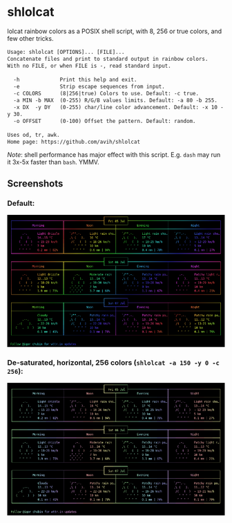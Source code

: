 # shlolcat
lolcat rainbow colors as a POSIX shell script, with 8, 256 or true colors,
and few other tricks.

```
Usage: shlolcat [OPTIONS]... [FILE]...
Concatenate files and print to standard output in rainbow colors.
With no FILE, or when FILE is -, read standard input.

  -h             Print this help and exit.
  -e             Strip escape sequences from input.
  -c COLORS      (8|256|true) Colors to use. Default: -c true.
  -a MIN -b MAX  (0-255) R/G/B values limits. Default: -a 80 -b 255.
  -x DX  -y DY   (0-255) char/line color advancement. Default: -x 10 -y 30.
  -o OFFSET      (0-100) Offset the pattern. Default: random.

Uses od, tr, awk.
Home page: https://github.com/avih/shlolcat
```

*Note*: shell performance has major effect with this script. E.g. `dash` may
run it 3x-5x faster than `bash`. YMMV.

## Screenshots

### Default:
![sgrtab screenshots using xterm](https://raw.githubusercontent.com/avih/auxiliary/master/images/shlolcat/default.png)

### De-saturated, horizontal, 256 colors (`shlolcat -a 150 -y 0 -c 256`):
![sgrtab screenshots using xterm](https://raw.githubusercontent.com/avih/auxiliary/master/images/shlolcat/custom.png)
